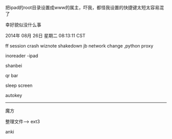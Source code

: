 把ipad的root目录设置成www的属主，吓我，都怪我设置的快捷键太短太容易混了

幸好貌似没什么事

2014年 08月 26日 星期二 08:13:11 CST

ff session crash
wiznote
shakedown jb network change ,python proxy

inoreader -ipad

shanbei

qr bar

sleep screen 

autokey

------
魔方

整理文件--> ext3

anki

